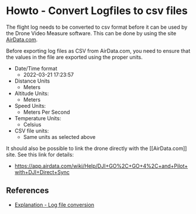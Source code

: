 # Howto - Convert Logfiles to csv files
The flight log needs to be converted to csv format before it can be used by the Drone Video Measure software. This can be done by using the site [AirData.com](https://AirData.com). 

Before exporting log files as CSV from AirData.com, you need to ensure that the values in the file are exported using the proper units.
- Date/Time format
	- 2022-03-21 17:23:57
- Distance Units
	- Meters
- Altitude Units:
	- Meters
- Speed Units:
	- Meters Per Second
- Temperature Units:
	- Celsius
- CSV file units: 
	- Same units as selected above

It should also be possible to link the drone directly with the [[AirData.com]] site. See this link for details: 
- https://app.airdata.com/wiki/Help/DJI+GO%2C+GO+4%2C+and+Pilot+with+DJI+Direct+Sync

## References
- [Explanation - Log file conversion](Explanation-LogfileConversion)
